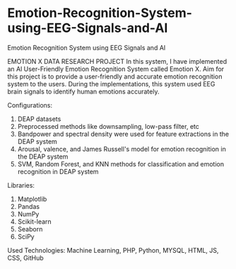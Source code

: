 # Emotion-Recognition-System-using-EEG-Signals-and-AI
Emotion Recognition System using EEG Signals and AI

EMOTION X DATA RESEARCH PROJECT
In this system, I have implemented an Al User-Friendly Emotion Recognition System called Emotion X. Aim for this project is to provide a user-friendly and accurate emotion recognition system to the users. During the implementations, this system used EEG brain signals to identify human emotions accurately.

Configurations:
1. DEAP datasets
2. Preprocessed methods like downsampling, low-pass filter, etc
3. Bandpower and spectral density were used for feature extractions in the DEAP system
4. Arousal, valence, and James Russell's model for emotion recognition in the DEAP system
5. SVM, Random Forest, and KNN methods for classification and emotion recognition in DEAP system

Libraries:

1. Matplotlib
2. Pandas
3. NumPy
4. Scikit-learn
5. Seaborn
6. SciPy

Used Technologies: Machine Learning, PHP, Python, MYSQL, HTML, JS, CSS, GitHub
